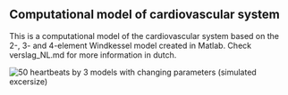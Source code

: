 ## Computational model of cardiovascular system

This is a computational model of the cardiovascular system based on the 2-, 3- and 4-element Windkessel model created in Matlab. Check verslag_NL.md for more information in dutch.

![50 heartbeats by 3 models with changing parameters (simulated excersize)](../../master/50_beats_adjusted_parameters.png)
